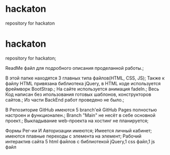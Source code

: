 # hackaton
repository for hackaton

# hackaton
repository for hackaton;

ReadMe файл для подробного описания проделанной работы.;

В этой папке находятся 3 главных типа файлов(HTML, CSS, JS); Также к файлу HTML привязана библиотека jQuery, в HTML коде используется фреймворк BootStrap.; На сайте используется анимация fadeIn.; Весь Код написан без ипользования готовых шаблонов, конструкторов сайтов.; Из части BackEnd работ проведено не было.;

В Репозиторие GitHub имеются 5 branch'ей GitHub Pages полностью настроен и функционален.; Branch "Main" не несёт в себе основной проект.; Выкладывание web-проекта на хостинг не планируется;

Формы Рег-ии И Авторизации имеются; Имеется личный кабинет; имеются плавные переходы с элемента на элемент; Рабочий интерактив сайта 5 html файлов с библиотекой jQuery,1 css файл,1 js файл
